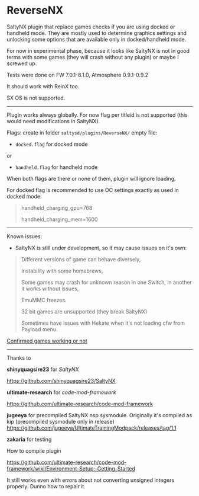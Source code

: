 # ReverseNX
SaltyNX plugin that replace games checks if you are using docked or handheld mode. They are mostly used to determine graphics settings and unlocking some options that are available only in docked/handheld mode.

For now in experimental phase, because it looks like SaltyNX is not in good terms with some games (they will crash without any plugin)  or maybe I screwed up.

Tests were done on FW 7.0.1-8.1.0, Atmosphere 0.9.1-0.9.2

It should work with ReinX too.

SX OS is not supported.

-----------

Plugin works always globally. For now flag per titleid is not supported (this would need modifications in SaltyNX).

Flags:
create in folder `saltysd/plugins/ReverseNX/` empty file:
- `docked.flag` for docked mode

or

- `handheld.flag` for handheld mode 

When both flags are there or none of them, plugin will ignore loading.

For docked flag is recommended to use OC settings exactly as used in docked mode:

>handheld_charging_gpu=768
>
>handheld_charging_mem=1600

-----------

Known issues:

- SaltyNX is still under development, so it may cause issues on it's own:

> Different versions of game can behave diversely,
>
> Instability with some homebrews,
>
> Some games may crash for unknown reason in one Switch, in another it works without issues,
>
> EmuMMC freezes.
>
> 32 bit games are unsupported (they break SaltyNX)
>
> Sometimes have issues with Hekate when it's not loading cfw from Payload menu.

[Confirmed games working or not](gameslist.md)


-----------

Thanks to 

**shinyquagsire23** for *SaltyNX*

https://github.com/shinyquagsire23/SaltyNX

**ultimate-research** for *code-mod-framework*

https://github.com/ultimate-research/code-mod-framework

**jugeeya** for precompiled SaltyNX nsp sysmodule. Originally it's compiled as kip (precompiled sysmodule only in release)
https://github.com/jugeeya/UltimateTrainingModpack/releases/tag/1.1

**zakaria** for testing

How to compile plugin

https://github.com/ultimate-research/code-mod-framework/wiki/Environment-Setup:-Getting-Started

It still works even with errors about not converting unsigned integers properly. Dunno how to repair it.
